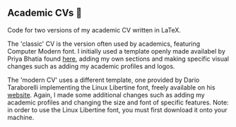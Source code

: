 ## Academic CVs 📖 

Code for two versions of my academic CV written in LaTeX. 

The 'classic' CV is the version often used by academics, featuring Computer Modern font. I initially used a template openly made availabel by Priya Bhatia found [here](https://drive.google.com/drive/folders/1eutEE9IBsZSFh8FZzas6pt4ahsxH8GB0?usp=share_link), adding my own sections and making specific visual changes such as adding my academic profiles and logos.

The 'modern CV' uses a different template, one provided by Dario Taraborelli implementing the Linux Libertine font, freely available on his [website](https://nitens.org/w/cvtex/). Again, I made some 
additional changes such as adding my academic profiles and changing the size and font of specific features. Note: in order to use the Linux Libertine font, you must first download it onto your machine.
